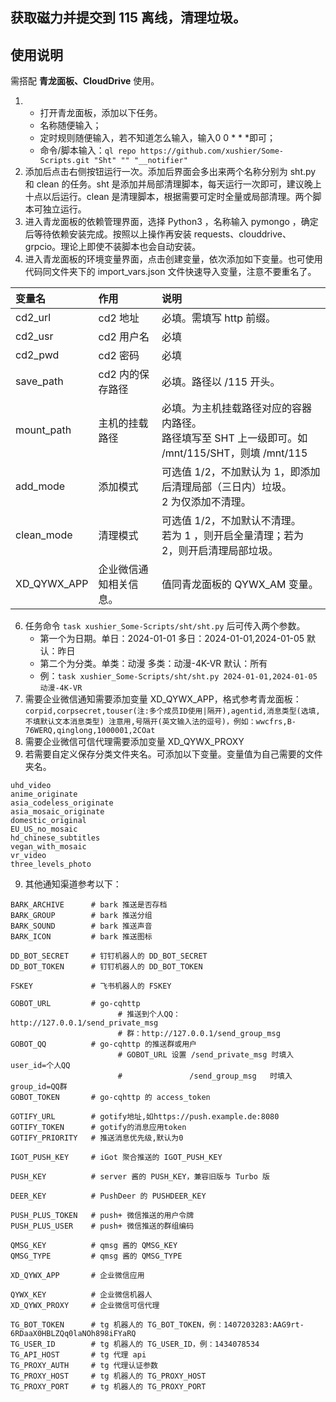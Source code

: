 ## 获取磁力并提交到 115 离线，清理垃圾。

## 使用说明
需搭配 **青龙面板、CloudDrive** 使用。
1. - 打开青龙面板，添加以下任务。
   - 名称随便输入；
   - 定时规则随便输入，若不知道怎么输入，输入0 0 * * *即可；
   - 命令/脚本输入：`ql repo https://github.com/xushier/Some-Scripts.git "Sht" "" "__notifier"`
2. 添加后点击右侧按钮运行一次。添加后界面会多出来两个名称分别为 sht.py 和 clean 的任务。sht 是添加并局部清理脚本，每天运行一次即可，建议晚上十点以后运行。clean 是清理脚本，根据需要可定时全量或局部清理。两个脚本可独立运行。
3. 进入青龙面板的依赖管理界面，选择 Python3 ，名称输入 pymongo ，确定后等待依赖安装完成。按照以上操作再安装 requests、clouddrive、grpcio。理论上即使不装脚本也会自动安装。
4. 进入青龙面板的环境变量界面，点击创建变量，依次添加如下变量。也可使用代码同文件夹下的 import_vars.json 文件快速导入变量，注意不要重名了。

| 变量名      | 作用                   | 说明                                                         |
| :---------- | :--------------------- | :----------------------------------------------------------- |
| cd2_url     | cd2 地址               | 必填。需填写 http 前缀。                                     |
| cd2_usr     | cd2 用户名             | 必填                                                         |
| cd2_pwd     | cd2 密码               | 必填                                                         |
| save_path   | cd2 内的保存路径       | 必填。路径以 /115 开头。                                     |
| mount_path  | 主机的挂载路径         | 必填。为主机挂载路径对应的容器内路径。<br />路径填写至 SHT 上一级即可。如 /mnt/115/SHT，则填 /mnt/115 |
| add_mode    | 添加模式               | 可选值 1/2，不加默认为 1，即添加后清理局部（三日内）垃圾。<br />2 为仅添加不清理。 |
| clean_mode  | 清理模式               | 可选值 1/2，不加默认不清理。<br />若为 1 ，则开启全量清理；若为 2，则开启清理局部垃圾。 |
| XD_QYWX_APP | 企业微信通知相关信息。 | 值同青龙面板的 QYWX_AM 变量。                                |

6. 任务命令 `task xushier_Some-Scripts/sht/sht.py` 后可传入两个参数。 
   - 第一个为日期。单日：2024-01-01     多日：2024-01-01,2024-01-05    默认：昨日
   - 第二个为分类。单类：动漫           多类：动漫-4K-VR                默认：所有
   - 例：`task xushier_Some-Scripts/sht/sht.py 2024-01-01,2024-01-05 动漫-4K-VR`
7. 需要企业微信通知需要添加变量 XD_QYWX_APP，格式参考青龙面板：`corpid,corpsecret,touser(注:多个成员ID使用|隔开),agentid,消息类型(选填,不填默认文本消息类型) 注意用,号隔开(英文输入法的逗号)，例如：wwcfrs,B-76WERQ,qinglong,1000001,2COat`
8. 需要企业微信可信代理需要添加变量 XD_QYWX_PROXY
9. 若需要自定义保存分类文件夹名。可添加以下变量。变量值为自己需要的文件夹名。
```
uhd_video
anime_originate
asia_codeless_originate
asia_mosaic_originate
domestic_original
EU_US_no_mosaic
hd_chinese_subtitles
vegan_with_mosaic
vr_video
three_levels_photo
```
9. 其他通知渠道参考以下：
```BARK_PUSH         # bark IP 或设备码，例：https://api.day.app/DxHcxxxxxRxxxxxxcm/
BARK_ARCHIVE      # bark 推送是否存档
BARK_GROUP        # bark 推送分组
BARK_SOUND        # bark 推送声音
BARK_ICON         # bark 推送图标

DD_BOT_SECRET     # 钉钉机器人的 DD_BOT_SECRET
DD_BOT_TOKEN      # 钉钉机器人的 DD_BOT_TOKEN

FSKEY             # 飞书机器人的 FSKEY

GOBOT_URL         # go-cqhttp
                        # 推送到个人QQ：http://127.0.0.1/send_private_msg
                        # 群：http://127.0.0.1/send_group_msg
GOBOT_QQ          # go-cqhttp 的推送群或用户
                        # GOBOT_URL 设置 /send_private_msg 时填入 user_id=个人QQ
                        #               /send_group_msg   时填入 group_id=QQ群
GOBOT_TOKEN       # go-cqhttp 的 access_token

GOTIFY_URL        # gotify地址,如https://push.example.de:8080
GOTIFY_TOKEN      # gotify的消息应用token
GOTIFY_PRIORITY   # 推送消息优先级,默认为0

IGOT_PUSH_KEY     # iGot 聚合推送的 IGOT_PUSH_KEY

PUSH_KEY          # server 酱的 PUSH_KEY，兼容旧版与 Turbo 版

DEER_KEY          # PushDeer 的 PUSHDEER_KEY

PUSH_PLUS_TOKEN   # push+ 微信推送的用户令牌
PUSH_PLUS_USER    # push+ 微信推送的群组编码

QMSG_KEY          # qmsg 酱的 QMSG_KEY
QMSG_TYPE         # qmsg 酱的 QMSG_TYPE

XD_QYWX_APP       # 企业微信应用

QYWX_KEY          # 企业微信机器人
XD_QYWX_PROXY     # 企业微信可信代理

TG_BOT_TOKEN      # tg 机器人的 TG_BOT_TOKEN，例：1407203283:AAG9rt-6RDaaX0HBLZQq0laNOh898iFYaRQ
TG_USER_ID        # tg 机器人的 TG_USER_ID，例：1434078534
TG_API_HOST       # tg 代理 api
TG_PROXY_AUTH     # tg 代理认证参数
TG_PROXY_HOST     # tg 机器人的 TG_PROXY_HOST
TG_PROXY_PORT     # tg 机器人的 TG_PROXY_PORT
```
